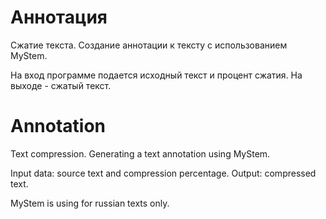 # Аннотация

Сжатие текста. Создание аннотации к тексту с использованием MyStem.

На вход программе подается исходный текст и процент сжатия. На выходе - сжатый текст.

# Annotation

Text compression. Generating a text annotation using MyStem.

Input data: source text and compression percentage. Output: compressed text.

MyStem is using for russian texts only.
